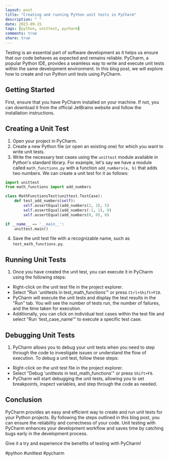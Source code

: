 ```yaml
---
layout: post
title: "Creating and running Python unit tests in PyCharm"
description: " "
date: 2023-09-15
tags: [python, unittest, pycharm]
comments: true
share: true
---
```


Testing is an essential part of software development as it helps us ensure that our code behaves as expected and remains reliable. PyCharm, a popular Python IDE, provides a seamless way to write and execute unit tests within the same development environment. In this blog post, we will explore how to create and run Python unit tests using PyCharm.

## Getting Started
First, ensure that you have PyCharm installed on your machine. If not, you can download it from the official JetBrains website and follow the installation instructions.

## Creating a Unit Test
1. Open your project in PyCharm.
2. Create a new Python file (or open an existing one) for which you want to write unit tests.
3. Write the necessary test cases using the `unittest` module available in Python's standard library. For example, let's say we have a module called `math_functions.py` with a function `add_numbers(a, b)` that adds two numbers. We can create a unit test for it as follows:

```python
import unittest
from math_functions import add_numbers

class MathFunctionsTest(unittest.TestCase):
    def test_add_numbers(self):
        self.assertEqual(add_numbers(2, 3), 5)
        self.assertEqual(add_numbers(-1, 1), 0)
        self.assertEqual(add_numbers(0, 0), 0)

if __name__ == '__main__':
    unittest.main()
```
4. Save the unit test file with a recognizable name, such as `test_math_functions.py`.

## Running Unit Tests
1. Once you have created the unit test, you can execute it in PyCharm using the following steps:

- Right-click on the unit test file in the project explorer.
- Select "Run 'unittests in test_math_functions'" or press `Ctrl+Shift+F10`.
- PyCharm will execute the unit tests and display the test results in the "Run" tab. You will see the number of tests run, the number of failures, and the time taken for execution.
- Additionally, you can click on individual test cases within the test file and select "Run 'test_case_name'" to execute a specific test case.

## Debugging Unit Tests
1. PyCharm allows you to debug your unit tests when you need to step through the code to investigate issues or understand the flow of execution. To debug a unit test, follow these steps:

- Right-click on the unit test file in the project explorer.
- Select "Debug 'unittests in test_math_functions'" or press `Shift+F9`.
- PyCharm will start debugging the unit tests, allowing you to set breakpoints, inspect variables, and step through the code as needed.

## Conclusion
PyCharm provides an easy and efficient way to create and run unit tests for your Python projects. By following the steps outlined in this blog post, you can ensure the reliability and correctness of your code. Unit testing with PyCharm enhances your development workflow and saves time by catching bugs early in the development process.

Give it a try and experience the benefits of testing with PyCharm!

#python #unittest #pycharm